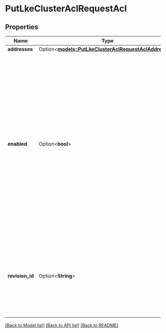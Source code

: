 # PutLkeClusterAclRequestAcl

## Properties

Name | Type | Description | Notes
------------ | ------------- | ------------- | -------------
**addresses** | Option<[**models::PutLkeClusterAclRequestAclAddresses**](put_lke_cluster_acl_request_acl_addresses.md)> |  | [optional]
**enabled** | Option<**bool**> | Defines a default policy. A value of `true` results in a default policy of `DENY`. A value of `false` results in a default policy of `ALLOW`, such as for disabled access controls. It defaults to `true`. Creating a cluster with ACL, or upgrading a cluster to use ACL for LKE, is an irreversible change. Once upgraded, you can only toggle access controls with this field. | [optional]
**revision_id** | Option<**String**> | Enables clients to track events related to ACL update requests and enforcements. Optional field. If omitted, defaults to a randomly generated string. | [optional]

[[Back to Model list]](../README.md#documentation-for-models) [[Back to API list]](../README.md#documentation-for-api-endpoints) [[Back to README]](../README.md)


